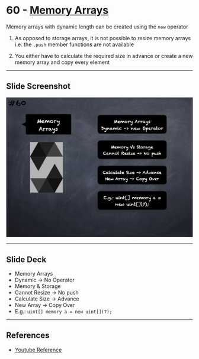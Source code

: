 # 60 - [Memory Arrays](Memory%20Arrays.md)
Memory arrays with dynamic length can be created using the `new` operator

1. As opposed to storage arrays, it is not possible to resize memory arrays i.e. the `.push` member functions are not available
    
2. You either have to calculate the required size in advance or create a new memory array and copy every element

___
## Slide Screenshot
![060.png](../../images/solidity101/060.png)
___
## Slide Deck
- Memory Arrays
- Dynamic -> No Operator
- Memory & Storage
- Cannot Resize -> No push
- Calculate Size -> Advance
- New Array -> Copy Over
- E.g.: `uint[] memory a = new uint[](7);`
___
## References
- [Youtube Reference](https://youtu.be/6VIJpze1jbU?t=2257)


